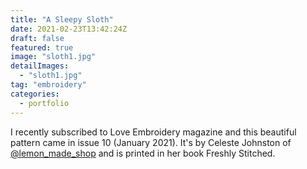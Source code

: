 ```yaml
---
title: "A Sleepy Sloth"
date: 2021-02-23T13:42:24Z
draft: false
featured: true
image: "sloth1.jpg"
detailImages:
  - "sloth1.jpg"
tag: "embroidery"
categories:
  - portfolio
---
```


I recently subscribed to Love Embroidery magazine and this beautiful pattern came in issue 10 (January 2021). It's by Celeste Johnston of [@lemon_made_shop](https://www.instagram.com/lemon_made_shop/) and is printed in her book Freshly Stitched.
